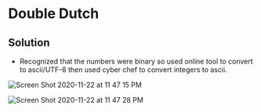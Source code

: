 # Double Dutch

## Solution

- Recognized that the numbers were binary so used online tool to convert to ascii/UTF-8 then used cyber chef to convert integers to ascii.

![Screen Shot 2020-11-22 at 11 47 15 PM](https://user-images.githubusercontent.com/74154888/99929927-28fe7b80-2d1d-11eb-8353-34a510f359f1.png)

![Screen Shot 2020-11-22 at 11 47 28 PM](https://user-images.githubusercontent.com/74154888/99930313-9959cc80-2d1e-11eb-8308-8c84b1d97b81.png)
